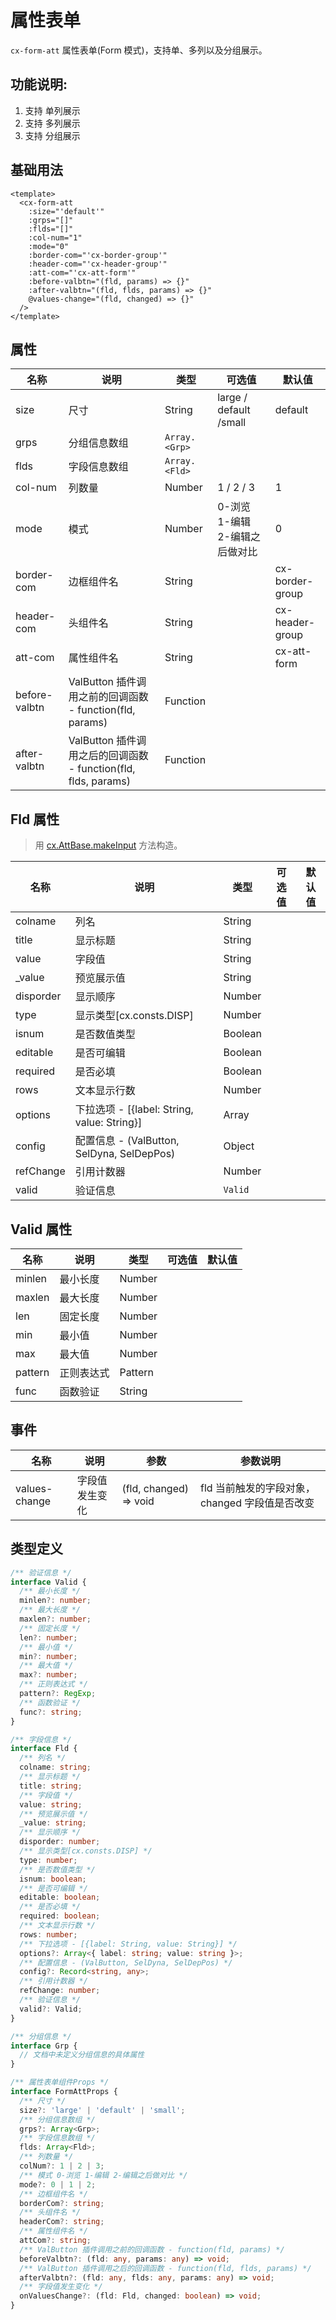 # 属性表单

`cx-form-att` 属性表单(Form 模式)，支持单、多列以及分组展示。

## 功能说明:
1. 支持 单列展示
2. 支持 多列展示
3. 支持 分组展示

## 基础用法

```vue
<template>
  <cx-form-att
    :size="'default'"
    :grps="[]"
    :flds="[]"
    :col-num="1"
    :mode="0"
    :border-com="'cx-border-group'"
    :header-com="'cx-header-group'"
    :att-com="'cx-att-form'"
    :before-valbtn="(fld, params) => {}"
    :after-valbtn="(fld, flds, params) => {}"
    @values-change="(fld, changed) => {}"
  />
</template>
```

## 属性

| 名称 | 说明 | 类型 | 可选值 | 默认值 |
| ---- | ---- | --- | ----- | ----- |
| size | 尺寸 | String | large / default /small | default |
| grps | 分组信息数组 | `Array.<Grp>` | | |
| flds | 字段信息数组 | `Array.<Fld>` | | |
| col-num | 列数量 | Number | 1 / 2 / 3 | 1 |
| mode | 模式 | Number | 0-浏览 1-编辑 2-编辑之后做对比 | 0 |
| border-com | 边框组件名 | String | | cx-border-group |
| header-com | 头组件名 | String | | cx-header-group |
| att-com | 属性组件名 | String | | cx-att-form |
| before-valbtn | ValButton 插件调用之前的回调函数 - function(fld, params) | Function | | |
| after-valbtn | ValButton 插件调用之后的回调函数 - function(fld, flds, params) | Function | | |

## Fld 属性

> 用 [cx.AttBase.makeInput](http://192.168.2.229:81/api/zbcx_cx/4.2/cx.AttBase.html#makeInput) 方法构造。

| 名称 | 说明 | 类型 | 可选值 | 默认值 |
| ---- | --- | ---- | ----- | ----- |
| colname | 列名 | String | | |
| title | 显示标题 | String | | |
| value | 字段值 | String | | |
| _value | 预览展示值 | String | | |
| disporder | 显示顺序 | Number | | |
| type | 显示类型[cx.consts.DISP] | Number | | |
| isnum | 是否数值类型 | Boolean | | |
| editable | 是否可编辑 | Boolean | | |
| required | 是否必填 | Boolean | | |
| rows | 文本显示行数 | Number | | |
| options | 下拉选项 - [{label: String, value: String}] | Array | | |
| config | 配置信息 - (ValButton, SelDyna, SelDepPos) | Object | | |
| refChange | 引用计数器 | Number | | |
| valid | 验证信息 | `Valid` | | |

## Valid 属性

| 名称 | 说明 | 类型 | 可选值 | 默认值 |
| ---- | --- | ---- | ----- | ----- |
| minlen | 最小长度 | Number | | |
| maxlen | 最大长度 | Number | | |
| len | 固定长度 | Number | | |
| min | 最小值 | Number | | |
| max | 最大值 | Number | | |
| pattern | 正则表达式 | Pattern | | |
| func | 函数验证 | String | | |

## 事件

| 名称 | 说明 | 参数 | 参数说明 |
| ---- | --- | ---- | ----- |
| values-change | 字段值发生变化 | (fld, changed) => void | fld 当前触发的字段对象， changed 字段值是否改变 |

## 类型定义

```ts
/** 验证信息 */
interface Valid {
  /** 最小长度 */
  minlen?: number;
  /** 最大长度 */
  maxlen?: number;
  /** 固定长度 */
  len?: number;
  /** 最小值 */
  min?: number;
  /** 最大值 */
  max?: number;
  /** 正则表达式 */
  pattern?: RegExp;
  /** 函数验证 */
  func?: string;
}

/** 字段信息 */
interface Fld {
  /** 列名 */
  colname: string;
  /** 显示标题 */
  title: string;
  /** 字段值 */
  value: string;
  /** 预览展示值 */
  _value: string;
  /** 显示顺序 */
  disporder: number;
  /** 显示类型[cx.consts.DISP] */
  type: number;
  /** 是否数值类型 */
  isnum: boolean;
  /** 是否可编辑 */
  editable: boolean;
  /** 是否必填 */
  required: boolean;
  /** 文本显示行数 */
  rows: number;
  /** 下拉选项 - [{label: String, value: String}] */
  options?: Array<{ label: string; value: string }>;
  /** 配置信息 - (ValButton, SelDyna, SelDepPos) */
  config?: Record<string, any>;
  /** 引用计数器 */
  refChange: number;
  /** 验证信息 */
  valid?: Valid;
}

/** 分组信息 */
interface Grp {
  // 文档中未定义分组信息的具体属性
}

/** 属性表单组件Props */
interface FormAttProps {
  /** 尺寸 */
  size?: 'large' | 'default' | 'small';
  /** 分组信息数组 */
  grps?: Array<Grp>;
  /** 字段信息数组 */
  flds: Array<Fld>;
  /** 列数量 */
  colNum?: 1 | 2 | 3;
  /** 模式 0-浏览 1-编辑 2-编辑之后做对比 */
  mode?: 0 | 1 | 2;
  /** 边框组件名 */
  borderCom?: string;
  /** 头组件名 */
  headerCom?: string;
  /** 属性组件名 */
  attCom?: string;
  /** ValButton 插件调用之前的回调函数 - function(fld, params) */
  beforeValbtn?: (fld: any, params: any) => void;
  /** ValButton 插件调用之后的回调函数 - function(fld, flds, params) */
  afterValbtn?: (fld: any, flds: any, params: any) => void;
  /** 字段值发生变化 */
  onValuesChange?: (fld: Fld, changed: boolean) => void;
} 
```